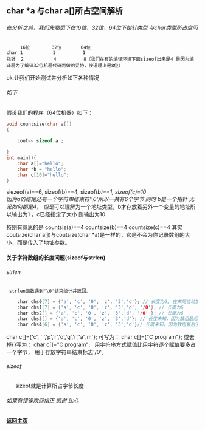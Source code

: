 char *a 与char a[]所占空间解析
-------------
###### 在分析之前，我们先熟悉下在16位、32位、64位下指针类型 与char类型所占空间
         16位        32位       64位
    char 1           1          1
    指针  2           4          8（我们在有的编译环境下面sizeof出来是4 是因为编译器为了编译32位机器代码而做的妥协，按道理上是8位）

ok,让我们开始测试并分析如下各种情况
###### 如下
假设我们的程序（64位机器）如下：


```c
void countsize(char a[])  
{  
  
    cout<< sizeof a ;  
  
} 
int main(){
    char a[]="hello";
    char *b = "hello";
    char c[10]="hello";
}

```
siezeof(a)==6, sizeof(b)==4, sizeof(*b)==1, sizeof(c)=10  
因为a的结尾还有一个字符串结束符'\0'所以一共有6个字节
同时 b是一个指针 无论如何都是4， 但是*可以理解为一个地址类型，b才存放着另外一个变量的地址所以输出为1
，c已经指定了大小 则输出为10.

特别有意思的是 countsiz(a)==4 countsize(b)==4 countsize(c)==4 其实coutsize(char a[])与coutsize(char *a)是一样的，它是不会为你记录数组的大小，而是传入了地址参数。
#### 关于字符数组的长度问题(sizeof与strlen)
###### strlen
     strlen函数遇到'\0'结束统计并返回。
```c
    char chs0[7] = {'a', 'c', '0', 'z', '3','d'}; // 长度为6, 在末尾自动加上了'\0'
    char chs1[7] = {'a', 'c', '0', 'z', '3','d', '/0'}; // 长度为6
    char chs2[] = {'a', 'c', '0', 'z', '3','d', '/0' }; // 长度为6
    char chs3[] = {'a', 'c', '0', 'z', '3','d'}; // 长度未知，因为数组最后没有结束符'/0'
    char chs4[6] = {'a', 'c', '0', 'z', '3','d'}// 长度未知，因为数组最后没有结束符'/0'

```
char c[]={'c', ' ','p','r','o','g','r','a','m'};
可写为：
   char c[]={"C program"};
或去掉{}写为：
   char c[]="C program";
   用字符串方式赋值比用字符逐个赋值要多占一个字节， 用于存放字符串结束标志'/0'。
###### sizeof
       sizeof就是计算所占字节长度
     

###### 如果有错误欢迎指正 感谢 比心

#### [返回主页](http://Lucas-Yang.github.io)
